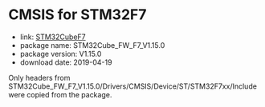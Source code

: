 CMSIS for STM32F7
=================

- link: [STM32CubeF7](http://www.st.com/stm32cubef7-pr)
- package name: STM32Cube_FW_F7_V1.15.0
- package version: V1.15.0
- download date: 2019-04-19

Only headers from STM32Cube_FW_F7_V1.15.0/Drivers/CMSIS/Device/ST/STM32F7xx/Include were copied from the package.
